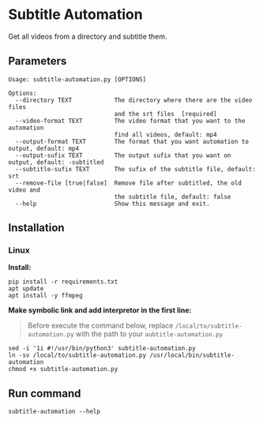 # Subtitle Automation

Get all videos from a directory and subtitle them.

## Parameters

```
Usage: subtitle-automation.py [OPTIONS]

Options:
  --directory TEXT            The directory where there are the video files   
                              and the srt files  [required]
  --video-format TEXT         The video format that you want to the automation
                              find all videos, default: mp4
  --output-format TEXT        The format that you want automation to output, default: mp4   
  --output-sufix TEXT         The output sufix that you want on output, default: -subtitled        
  --subtitle-sufix TEXT       The sufix of the subtitle file, default: srt
  --remove-file [true|false]  Remove file after subtitled, the old video and  
                              the subtitle file, default: false
  --help                      Show this message and exit.
```

## Installation

### Linux

**Install:**
```shell
pip install -r requirements.txt
apt update
apt install -y ffmpeg
```

**Make symbolic link and add interpretor in the first line:**
> Before execute the command below, replace `/local/to/subtitle-automation.py` with the path to your `aubtitle-automation.py`
```shell
sed -i '1i #!/usr/bin/python3' subtitle-automation.py
ln -sv /local/to/subtitle-automation.py /usr/local/bin/subtitle-automation 
chmod +x subtitle-automation.py
```

## Run command
```
subtitle-automation --help
```
